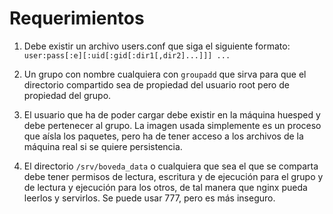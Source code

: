 # Requerimientos

1. Debe existir un archivo users.conf que siga el siguiente formato: `user:pass[:e][:uid[:gid[:dir1[,dir2]...]]] ...`

2. Un grupo con nombre cualquiera con `groupadd` que sirva para que el directorio compartido sea de propiedad del usuario root pero de propiedad del grupo.

3. El usuario que ha de poder cargar debe existir en la máquina huesped y debe pertenecer al grupo. La imagen usada simplemente es un proceso que aísla los paquetes, pero ha de tener acceso a los archivos de la máquina real si se quiere persistencia.

3. El directorio `/srv/boveda_data` o cualquiera que sea el que se comparta debe tener permisos de lectura, escritura y de ejecución para el grupo y de lectura y ejecución para los otros, de tal manera que nginx pueda leerlos y servirlos. Se puede usar 777, pero es más inseguro.